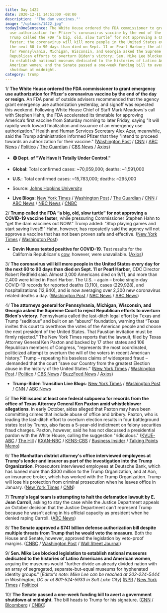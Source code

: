```yaml
---
title: Day 1422
date: 2020-12-11 14:51:00 -08:00
description: '"The dam vaccines."'
image: "/uploads/1422.jpg"
todayInOneSentence: The White House ordered the FDA commissioner to grant emergency
  use authorization for Pfizer's coronavirus vaccine by the end of the day or resign;
  Trump called the FDA “a big, old, slow turtle” for not approving a COVID-19 vaccine
  faster; the coronavirus will kill more people in the United States every day for
  the next 60 to 90 days than died on Sept. 11 or Pearl Harbor; the attorneys general
  for Pennsylvania, Michigan, Wisconsin, and Georgia asked the Supreme Court to reject
  Republican efforts to overturn Biden's victory; Sen. Mike Lee blocked legislation
  to establish national museums dedicated to the histories of Latino Americans and
  American women; and the Senate passed a one-week funding bill to avert a government
  shutdown at midnight.
category: trump
---
```


1/ **The White House ordered the FDA commissioner to grant emergency use authorization for Pfizer's coronavirus vaccine by the end of the day or resign**. An FDA panel of outside advisers recommended that the agency grant emergency use authorization yesterday, and signoff was expected this weekend. Following White House Chief of Staff Mark Meadows's call with Stephen Hahn, the FDA accelerated its timetable for approving America’s first vaccine from Saturday morning to later Friday, saying "it will rapidly work toward finalization and issuance of an emergency use authorization." Health and Human Services Secretary Alex Azar, meanwhile, said the Trump administration informed Pfizer that they "intend to proceed towards an authorization for their vaccine." ([Washington Post](https://www.washingtonpost.com/health/2020/12/11/trump-stephen-hahn-fda-covid-vaccine/) / [CNN](https://www.cnn.com/2020/12/11/politics/white-house-fda-chief-approve-covid-vaccine-resign/index.html) / [ABC News](https://abcnews.go.com/Business/wireStory/white-house-presses-hahn-approve-vaccine-end-day-74676636) / [Politico](https://www.politico.com/news/2020/12/11/azar-authorization-pfizer-coronavirus-vaccine-444508) / [The Guardian](https://www.theguardian.com/world/2020/dec/11/pfizer-vaccine-fda-emergency-use-authorization-covid) / [CBS News](https://www.cbsnews.com/news/covid-vaccine-pfizer-rapid-emergency-use-authorization-fda/) / [Axios](https://www.axios.com/white-house-fda-threat-coronavirus-vaccine-ca8ecd8f-f333-4ea2-95cf-021be01ce920.html))

* #### 😷 Dept. of "We Have It Totally Under Control."

* **Global**: Total confirmed cases: \~70,059,000; deaths: \~1,591,000

* **U.S.**: Total confirmed cases: \~15,783,000; deaths: \~295,000

* Source: [Johns Hopkins University](https://coronavirus.jhu.edu/map.html)

* **Live Blogs:** [New York Times](https://www.nytimes.com/live/2020/12/11/world/covid-19-coronavirus/) / [Washington Post](https://www.washingtonpost.com/nation/2020/12/11/coronavirus-covid-live-updates-us/) / [The Guardian](https://www.theguardian.com/us-news/live/2020/dec/11/coronavirus-covid-19-vaccine-pfizer-fda-joe-biden-donald-trump-us-election-live-updates) / [CNN](https://www.cnn.com/world/live-news/coronavirus-pandemic-12-11-20-intl/index.html) / [ABC News](https://abcnews.go.com/Health/live-updates/coronavirus/?id=74578775) / [NBC News](https://www.nbcnews.com/news/us-news/live-blog/2020-12-11-covid-live-updates-vaccine-news-n1250840) / [CNBC](https://www.cnbc.com/2020/12/11/coronavirus-live-updates.html)

2/ **Trump called the FDA “a big, old, slow turtle” for not approving a COVID-19 vaccine faster**, while pressuring Commissioner Stephen Hahn to “get the dam vaccines out NOW.” Trump added: “Stop playing games and start saving lives!!!” Hahn, however, has repeatedly said the agency will not approve a vaccine that has not been proven safe and effective. ([New York Times](https://www.nytimes.com/2020/12/11/us/politics/trump-slams-the-fda-ahead-of-expected-vaccine-authorization.html) / [Washington Post](https://www.washingtonpost.com/health/2020/12/11/trump-stephen-hahn-fda-covid-vaccine/))

* **Devin Nunes tested positive for COVID-19**. Test results for the California Republican's [cow](https://www.nytimes.com/2020/06/25/us/politics/devin-nunes-cow-tweets.html), however, were unavailable. ([Axios](https://www.axios.com/devin-nunes-covid-19-tested-positive-coronavirus-c4b5f652-8f2c-44c5-b897-95a5f4982330.html))

3/ **The coronavirus will kill more people in the United States every day for the next 60 to 90 days than died on Sept. 11 or Pearl Harbor**, CDC Director Robert Redfield said. Almost 3,000 Americans died on 9/11, and more than 2,400 were killed in Pearl Harbor. The U.S. – again – broke single-day COVID-19 records for reported deaths (3,110), cases (229,928), and hospitalizations (12,940), and is now averaging over 2,300 new coronavirus related deaths a day. ([Washington Post](https://www.washingtonpost.com/nation/2020/12/11/coronavirus-covid-live-updates-us/) / [NBC News](https://www.nbcnews.com/news/us-news/live-blog/2020-12-11-covid-live-updates-vaccine-news-n1250840) / [ABC News](https://abcnews.go.com/Health/live-updates/coronavirus/?id=74578775#74674211))

4/ **The attorneys general for Pennsylvania, Michigan, Wisconsin, and Georgia asked the Supreme Court to reject Republican efforts to overturn Biden's victory**. Pennsylvania called the last-ditch legal effort by Texas and Trump “seditious” and built on an “absurd” foundation, warning that “Texas invites this court to overthrow the votes of the American people and choose the next president of the United States. That Faustian invitation must be firmly rejected.” The New York Times reports that the lawsuit, filed by Texas Attorney General Ken Paxton and backed by 17 other states and 106 Republican members of Congress, "represents the most coordinated, politicized attempt to overturn the will of the voters in recent American history." Trump – repeating his baseless claims of widespread fraud – demanded that the court “save our Country from the greatest Election abuse in the history of the United States.” ([New York Times](https://www.nytimes.com/2020/12/10/us/trump-election-lawsuit-states.html) / [Washington Post](https://www.washingtonpost.com/politics/with-time-running-out-trump-and-gop-allies-turn-up-pressure-on-supreme-court-in-election-assault/2020/12/10/4268511a-3b03-11eb-bc68-96af0daae728_story.html) / [Politico](https://www.politico.com/news/2020/12/10/seditious-abuse-judicial-process-reject-texas-effort-election-joe-biden-win-444414) / [CBS News](https://www.cbsnews.com/news/texas-lawsuit-supreme-court-106-house-republicans/) / [BuzzFeed News](https://www.buzzfeednews.com/article/skbaer/list-republican-house-members-overturn-election) / [Axios](https://www.axios.com/house-republicans-texas-lawsuit-election-a33e2081-89fa-442a-b1f6-eb1fcf9f4b16.html))

* **Trump-Biden Transition Live Blogs**: [New York Times](https://www.nytimes.com/live/2020/12/11/us/joe-biden-trump/) / [Washington Post](https://www.washingtonpost.com/politics/2020/12/11/joe-biden-trump-transition-live-updates/) / [CNN](https://www.cnn.com/politics/live-news/biden-trump-us-election-news-12-11-20/index.html) / [ABC News](https://abcnews.go.com/Politics/live-updates/2020-election-results-transition/?id=74573672)

5/ **The FBI issued at least one federal subpoena for records from the office of Texas Attorney General Ken Paxton amid  whistleblower allegations**. In early October, aides alleged that Paxton may have been committing crimes that include abuse of office and bribery. Paxton, who is leading the last-ditch effort to overturn election results in four battleground states lost by Trump, also faces a 5-year-old indictment on felony securities fraud charges. Paxton, however, said he has not discussed a presidential pardon with the White House, calling the suggestion "ridiculous." ([KVUE-ABC](https://www.kvue.com/article/news/local/texas/fbi-subpoena-texas-ag-ken-paxton/269-aac1b3ca-f2c3-4116-a95c-cdef4b41531e) / [The Hill](https://thehill.com/homenews/state-watch/529782-fbi-issues-subpoena-for-texas-ag-records-after-whistleblower-allegations) / [KXAN-NBC](https://www.kxan.com/news/texas-politics/texas-ag-ken-paxton-no-discussions-of-pardon-with-the-white-house/) / [KENS-CBS](https://www.kens5.com/article/news/local/texas/fbi-subpoena-texas-ag-ken-paxton/269-aac1b3ca-f2c3-4116-a95c-cdef4b41531e) / [Business Insider](https://www.businessinsider.com/ken-paxton-fbi-subpoena-bribery-abuse-of-office-investigation-2020-12) / [Talking Points Memo](https://talkingpointsmemo.com/news/indicted-tx-ag-insists-its-ridiculous-to-accuse-him-of-fishing-for-pardon-with-scotus-lawsuit))

6/ **The Manhattan district attorney's office interviewed employees at Trump's lender and insurer as part of the investigation into the Trump Organization**. Prosecutors interviewed employees at Deutsche Bank, which has loaned more than $300 million to the Trump Organization, and at Aon, an insurance broker, which has worked with the Trump Organization. Trump will lose his protection from criminal prosecution when he leaves office in January. ([New York Times](https://www.nytimes.com/2020/12/11/nyregion/trump-taxes-cy-vance.html) / [CNN](https://www.cnn.com/2020/12/11/politics/manhattan-vance-trump-banks/index.html))

7/ **Trump's legal team is attempting to halt the defamation lawsuit by E. Jean Carroll**, asking to stay the case while the Justice Department appeals an October decision that the Justice Department can’t represent Trump because he wasn’t acting in his official capacity as president when he denied raping Carroll. ([ABC News](https://abcnews.go.com/US/president-trump-halt-defamation-lawsuit-jean-carrolls-attorney/story?id=74672711))

8/ **The Senate approved a $741 billion defense authorization bill despite multiple threats from Trump that he would veto the measure**. Both the House and Senate, however, approved the legislation by veto-proof margins. ([CNBC](https://www.cnbc.com/2020/12/11/senate-passes-740-billion-defense-bill-as-trump-veto-threat-looms.html) / [Washington Post](https://www.washingtonpost.com/national-security/senate-vote-defense-bill-trump/2020/12/11/c21e4160-3bbe-11eb-9276-ae0ca72729be_story.html) / [Wall Street Journal](https://www.wsj.com/articles/senate-advances-defense-policy-bill-despite-trump-veto-threat-11607703243))

9/ **Sen. Mike Lee blocked legislation to establish national museums dedicated to the histories of Latino Americans and American women**, arguing the museums would "further divide an already divided nation with an array of segregated, separate-but-equal museums for hyphenated identity groups." \[*Editor's note: Mike Lee can be reached at 202-224-5444 in Washington, DC or at 801-524-5933 in Salt Lake City*\] ([NPR](https://www.npr.org/2020/12/11/945389843/sen-mike-lee-blocks-legislation-for-latino-womens-museums) / [New York Times](https://www.nytimes.com/2020/12/11/us/politics/mike-lee-smithsonian-latino-women-museums.html) / [Politico](https://www.politico.com/news/2020/12/10/lee-smithsonian-museum-blocked-444496))

10/ **The Senate passed a one-week funding bill to avert a government shutdown at midnight**. The bill heads to Trump for his signature. ([CNN](https://www.cnn.com/2020/12/11/politics/senate-vote-government-funding-deadline-shutdown/index.html) / [Bloomberg](https://www.bloomberg.com/news/articles/2020-12-11/senate-postpones-vote-on-spending-bill-as-shutdown-looms?sref=MIBMEEoj) / [CNBC](https://www.cnbc.com/2020/12/10/senate-passes-one-week-government-funding-extension-sends-it-to-trump.html))
